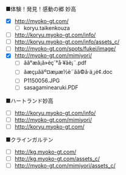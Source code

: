 ■体験！発見！感動の郷 妙高
- [x] http://myoko-gt.com/
	- [ ] koryu.taikenkouza
- [ ] http://koryu.myoko-gt.com/info/
- [ ] http://koryu.myoko-gt.com/info/assets_c/
- [ ] http://myoko-gt.com/spots/fukei/image/
- [x] http://myoko-gt.com/mimiyori/
	- [ ] ãã°æã¡ã»èç´°å·¥ãè¡¨.pdf
	- [ ] ãæçµãäº¤æµæ½è¨­ãã©ã·ä¸¡é¢.doc
	- [ ] P1150056.JPG
	- [ ] sasagaminearuki.PDF

■ハートランド妙高
- [ ] http://koryu.myoko-gt.com/info/
- [ ] http://myoko-gt.com/mimiyori/
- [ ] http://koryu.myoko-gt.com/
 
■クラインガルテン
- [ ] http://kg.myoko-gt.com/
- [ ] http://kg.myoko-gt.com/assets_c/
- [ ] http://myoko-gt.com/mimiyori/assets_c/